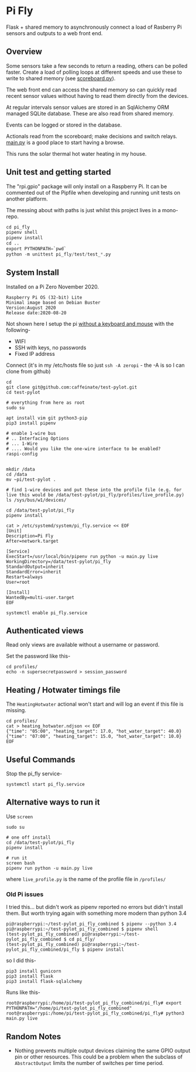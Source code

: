 # Pi Fly

Flask + shared memory to asynchronously connect a load of Rasberry Pi sensors and outputs to a web front end.

## Overview

Some sensors take a few seconds to return a reading, others can be polled faster. Create a load of polling loops at different speeds and use these to write to shared memory (see [scoreboard.py](scoreboard.py)).

The web front end can access the shared memory so can quickly read recent sensor values without having to read them directly from the devices.

At regular intervals sensor values are stored in an SqlAlchemy ORM managed SQLite database. These are also read from shared memory.

Events can be logged or stored in the database. 

Actionals read from the scoreboard; make decisions and switch relays. [main.py](main.py) is a good place to start having a browse.

This runs the solar thermal hot water heating in my house.


## Unit test and getting started

The "rpi.gpio" package will only install on a Raspberry Pi. It can be commented out of the Pipfile when developing and running unit tests on another platform.

The messing about with paths is just whilst this project lives in a mono-repo.

```python
cd pi_fly
pipenv shell
pipenv install
cd ..
export PYTHONPATH=`pwd`
python -m unittest pi_fly/test/test_*.py
```

## System Install

Installed on a Pi Zero November 2020.

```
Raspberry Pi OS (32-bit) Lite
Minimal image based on Debian Buster
Version:August 2020
Release date:2020-08-20
```

Not shown here I setup the pi [without a keyboard and mouse](https://howchoo.com/pi/how-to-set-up-raspberry-pi-without-keyboard-monitor-mouse) with the following-
* WIFI
* SSH with keys, no passwords
* Fixed IP address

Connect (it's in my /etc/hosts file so just `ssh -A zeropi` - the -A is so I can clone from github)

```shell
cd
git clone git@github.com:caffeinate/test-pylot.git
cd test-pylot

# everything from here as root
sudo su

apt install vim git python3-pip
pip3 install pipenv

# enable 1-wire bus
# .. Interfacing Options
# ... 1-Wire
# .... Would you like the one-wire interface to be enabled?
raspi-config


mkdir /data
cd /data
mv ~pi/test-pylot .

# find 1-wire devices and put these into the profile file (e.g. for live this would be /data/test-pylot/pi_fly/profiles/live_profile.py)
ls /sys/bus/w1/devices/

cd /data/test-pylot/pi_fly
pipenv install

cat > /etc/systemd/system/pi_fly.service << EOF
[Unit]
Description=Pi Fly
After=network.target

[Service]
ExecStart=/usr/local/bin/pipenv run python -u main.py live
WorkingDirectory=/data/test-pylot/pi_fly
StandardOutput=inherit
StandardError=inherit
Restart=always
User=root

[Install]
WantedBy=multi-user.target
EOF

systemctl enable pi_fly.service
```

## Authenticated views

Read only views are available without a username or password.

Set the password like this-
```shell
cd profiles/
echo -n supersecretpassword > session_password
```

## Heating / Hotwater timings file

The `HeatingHotwater` actional won't start and will log an event if this file is missing.

```shell
cd profiles/
cat > heating_hotwater.ndjson << EOF
{"time": "05:00", "heating_target": 17.0, "hot_water_target": 40.0}
{"time": "07:00", "heating_target": 15.0, "hot_water_target": 10.0}
EOF
```

## Useful Commands

Stop the pi_fly service-

```shell
systemctl start pi_fly.service
```

## Alternative ways to run it

Use `screen`

```shell
sudo su

# one off install
cd /data/test-pylot/pi_fly
pipenv install

# run it
screen bash
pipenv run python -u main.py live
```

where `live_profile.py` is the name of the profile file in `/profiles/`


### Old Pi issues

I tried this... but didn't work as pipenv reported no errors but didn't install them. But worth trying again with something more modern than python 3.4
```shell
pi@raspberrypi:~/test-pylot_pi_fly_combined $ pipenv --python 3.4
pi@raspberrypi:~/test-pylot_pi_fly_combined $ pipenv shell
(test-pylot_pi_fly_combined) pi@raspberrypi:~/test-pylot_pi_fly_combined $ cd pi_fly/
(test-pylot_pi_fly_combined) pi@raspberrypi:~/test-pylot_pi_fly_combined/pi_fly $ pipenv install
```

so I did this-
```shell
pip3 install gunicorn
pip3 install flask
pip3 install flask-sqlalchemy
```

Runs like this-
```shell
root@raspberrypi:/home/pi/test-pylot_pi_fly_combined/pi_fly# export PYTHONPATH="/home/pi/test-pylot_pi_fly_combined"
root@raspberrypi:/home/pi/test-pylot_pi_fly_combined/pi_fly# python3 main.py live
```

## Random Notes

* Nothing prevents multiple output devices claiming the same GPIO output pin or other resources. This could be a problem when the subclass of `AbstractOutput` limits the number of switches per time period.
